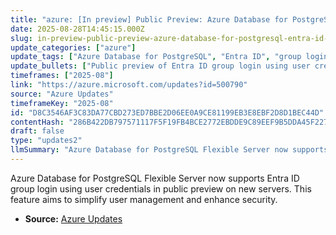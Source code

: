 ```yaml
---
title: "azure: [In preview] Public Preview: Azure Database for PostgreSQL Entra ID group login using user credentials"
date: 2025-08-28T14:45:15.000Z
slug: in-preview-public-preview-azure-database-for-postgresql-entra-id-group-login-using-user-credentials
update_categories: ["azure"]
update_tags: ["Azure Database for PostgreSQL", "Entra ID", "group login", "public preview", "user credentials"]
update_bullets: ["Public preview of Entra ID group login using user credentials is available on newly provisioned Azure Database for PostgreSQL Flexible Servers.", "Feature improves user management and security within PostgreSQL Flexible Server environments."]
timeframes: ["2025-08"]
link: "https://azure.microsoft.com/updates?id=500790"
source: "Azure Updates"
timeframeKey: "2025-08"
id: "D8C3546AF3C83DA77CBD273ED7BBE2D06EE0A9CE81199EB3E8EBF2D8D1BEC44D"
contentHash: "286B422DB797571117F5F19FB4BCE2772EBDDE9C89EEF9B5DDA45F22755A017E"
draft: false
type: "updates2"
llmSummary: "Azure Database for PostgreSQL Flexible Server now supports Entra ID group login using user credentials in public preview on new servers. This feature aims to simplify user management and enhance security."
---
```


Azure Database for PostgreSQL Flexible Server now supports Entra ID group login using user credentials in public preview on new servers. This feature aims to simplify user management and enhance security.

- **Source:** [Azure Updates](https://azure.microsoft.com/updates?id=500790)
